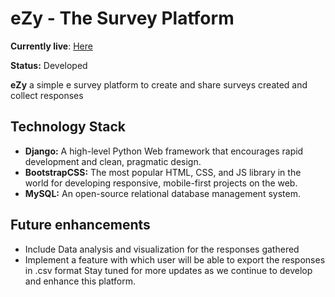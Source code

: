 # eZy - The Survey Platform

**Currently live**: [Here](https://gowtham2oo5.pythonanywhere.com/)

**Status:** Developed

**eZy** a simple e survey platform to create and share surveys created and collect responses

## Technology Stack

- **Django:** A high-level Python Web framework that encourages rapid development and clean, pragmatic design.
- **BootstrapCSS:** The most popular HTML, CSS, and JS library in the world for developing responsive, mobile-first projects on the web.
- **MySQL:** An open-source relational database management system.

## Future enhancements

- Include Data analysis and visualization for the responses gathered
- Implement a feature with which user will be able to export the responses in .csv format
  Stay tuned for more updates as we continue to develop and enhance this platform.
